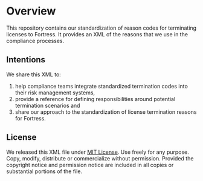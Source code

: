 # Overview

This repository contains our standardization of reason codes for terminating licenses to Fortress. It provides an XML of the reasons that we use in the compliance processes.

## Intentions

We share this XML to:

1.  help compliance teams integrate standardized termination codes into their risk management systems,
2.  provide a reference for defining responsibilities around potential termination scenarios and
3.  share our approach to the standardization of license termination reasons for Fortress.

## License

We released this XML file under [MIT License](https://opensource.org/license/mit). Use freely for any purpose. Copy, modify, distribute or commercialize without permission. Provided the copyright notice and permission notice are included in all copies or substantial portions of the file.
